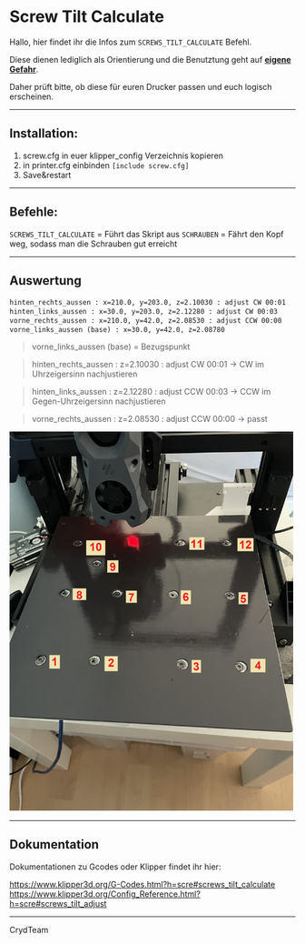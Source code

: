 Screw Tilt Calculate
====================

Hallo,
hier findet ihr die Infos zum `SCREWS_TILT_CALCULATE` Befehl.
  
Diese dienen lediglich als Orientierung und die Benutztung 
geht auf <u>**eigene Gefahr**</u>.
  
Daher prüft bitte, ob diese für euren Drucker passen und euch logisch erscheinen.
  
---
Installation:
------
  
1. screw.cfg in euer klipper_config Verzeichnis kopieren
2. in printer.cfg einbinden `[include screw.cfg]`
3. Save&restart

--- 
Befehle:
------

`SCREWS_TILT_CALCULATE` = Führt das Skript aus
`SCHRAUBEN` = Fährt den Kopf weg, sodass man die Schrauben gut erreicht  

------  
  
Auswertung
-----------------

```
hinten_rechts_aussen : x=210.0, y=203.0, z=2.10030 : adjust CW 00:01
hinten_links_aussen : x=30.0, y=203.0, z=2.12280 : adjust CW 00:03
vorne_rechts_aussen : x=210.0, y=42.0, z=2.08530 : adjust CCW 00:00
vorne_links_aussen (base) : x=30.0, y=42.0, z=2.08780
```

>vorne_links_aussen (base) = Bezugspunkt 
   
>hinten_rechts_aussen : z=2.10030 : adjust CW 
00:01  -> CW im Uhrzeigersinn nachjustieren  

>hinten_links_aussen  : z=2.12280 : adjust CCW 
00:03  -> CCW im Gegen-Uhrzeigersinn nachjustieren  

>vorne_rechts_aussen  : z=2.08530 : adjust CCW 00:00 -> passt   


<p align="left">
  <img src="./images/schraubenpositionen.jpg" width="500" title="Schraubenpositionen">
</p>


--- 
Dokumentation
---

Dokumentationen zu Gcodes oder Klipper findet ihr hier:
  

https://www.klipper3d.org/G-Codes.html?h=scre#screws_tilt_calculate
https://www.klipper3d.org/Config_Reference.html?h=scre#screws_tilt_adjust
  
  
-------------------------------
CrydTeam
  
